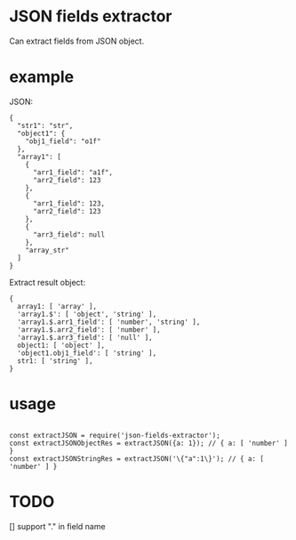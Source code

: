 # JSON fields extractor

Can extract fields from JSON object.

# example
JSON:
```
{ 
  "str1": "str", 
  "object1": { 
    "obj1_field": "o1f" 
  }, 
  "array1": [ 
    { 
      "arr1_field": "a1f", 
      "arr2_field": 123 
    }, 
    { 
      "arr1_field": 123, 
      "arr2_field": 123 
    }, 
    { 
      "arr3_field": null 
    }, 
    "array_str" 
  ] 
}
```

Extract result object:
```
{
  array1: [ 'array' ],
  'array1.$': [ 'object', 'string' ],
  'array1.$.arr1_field': [ 'number', 'string' ],
  'array1.$.arr2_field': [ 'number' ],
  'array1.$.arr3_field': [ 'null' ],
  object1: [ 'object' ],
  'object1.obj1_field': [ 'string' ],
  str1: [ 'string' ],
}
```

# usage

```

const extractJSON = require('json-fields-extractor');
const extractJSONObjectRes = extractJSON({a: 1}); // { a: [ 'number' ] }
const extractJSONStringRes = extractJSON('\{"a":1\}'); // { a: [ 'number' ] }

```

# TODO
[] support "." in field name
